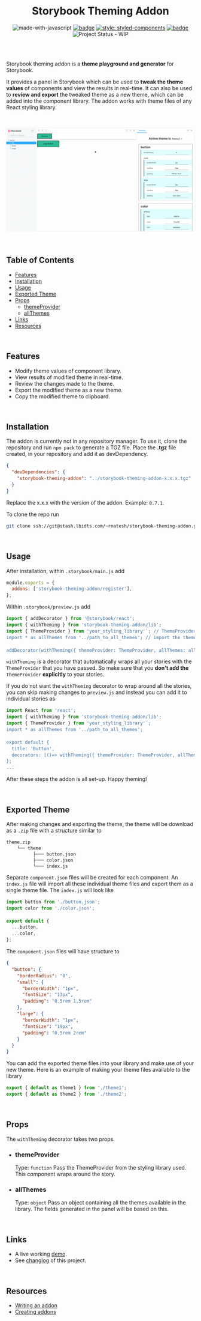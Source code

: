 <div align="center">

# Storybook Theming Addon

![made-with-javascript](https://forthebadge.com/images/badges/made-with-javascript.svg)
[![badge](https://raw.githubusercontent.com/storybookjs/brand/master/badge/badge-storybook.svg)](https://storybook.js.org/) [![style: styled-components](https://img.shields.io/badge/style-%F0%9F%92%85%20styled--components-orange.svg?colorB=daa357&colorA=db748e)](https://github.com/styled-components/styled-components) [![badge](https://badgen.net/badge/eslint/airbnb/ff5a5f?icon=airbnb)](https://github.com/airbnb/javascript) ![Project Status - WIP](https://www.repostatus.org/badges/latest/wip.svg)

</div>

<br/>
<br/>

Storybook theming addon is a **theme playground and generator** for Storybook.

It provides a panel in Storybook which can be used to **tweak the theme values** of components and view the results in real-time. It can also be used to **review and export** the tweaked theme as a new theme, which can be added into the component library. The addon works with theme files of any React styling library.

<br/>

![Demonstation](/assets/image/demo.gif)

<br/>

## Table of Contents

- [Features](#feature)
- [Installation](#installation)
- [Usage](#usage)
- [Exported Theme](#exported-theme)
- [Props](#props)
  - [themeProvider](#themeProvider)
  - [allThemes](#allThemes)
- [Links](#links)
- [Resources](#resources)

<br/>

## Features

- Modify theme values of component library.
- View results of modified theme in real-time.
- Review the changes made to the theme.
- Export the modified theme as a new theme.
- Copy the modified theme to clipboard.

<br/>

## Installation

The addon is currently not in any repository manager. To use it, clone the repository and run `npm pack` to generate a TGZ file. Place the **.tgz** file created, in your repository and add it as devDependency.

```json
{
  "devDependencies": {
    "storybook-theming-addon": "../storybook-theming-addon-x.x.x.tgz"
  }
}
```

Replace the x.x.x with the version of the addon. Example: `0.7.1`.

To clone the repo run

```bash
git clone ssh://git@stash.lbidts.com/~rnatesh/storybook-theming-addon.git
```

<br/>

## Usage

After installation, within `.storybook/main.js` add

```javascript
module.exports = {
  addons: ['storybook-theming-addon/register'],
};
```

Within `.storybook/preview.js` add

```javascript
import { addDecorator } from '@storybook/react';
import { withTheming } from 'storybook-theming-addon/lib';
import { ThemeProvider } from 'your_styling_library'`; // ThemeProvider from styling library used.
import * as allThemes from '../path_to_all_themes'; // import the themes available in your component library.

addDecorator(withTheming({ themeProvider: ThemeProvider, allThemes: allThemes }));
```

`withTheming` is a decorator that automatically wraps all your stories with the `ThemeProvider` that you have passed. So make sure that you **don't add the** `ThemeProvider` **explicitly** to your stories.

If you do not want the `withTheming` decorator to wrap around all the stories, you can skip making changes to `preview.js` and instead you can add it to individual stories as

```javascript
import React from 'react';
import { withTheming } from 'storybook-theming-addon/lib';
import { ThemeProvider } from 'your_styling_library'`;
import * as allThemes from '../path_to_all_themes';

export default {
  title: 'Button',
  decorators: [()=> withTheming({ themeProvider: ThemeProvider, allThemes: allThemes })],
};
...
```

After these steps the addon is all set-up. Happy theming!

<br/>

## Exported Theme

After making changes and exporting the theme, the theme will be download as a `.zip` file with a structure similar to

```
theme.zip
    └── theme
          ├─── button.json
          ├─── color.json
          └─── index.js
```

Separate `component.json` files will be created for each component. An `index.js` file will import all these individual theme files and export them as a single theme file. The `index.js` will look like

```javascript
import button from './button.json';
import color from './color.json';

export default {
  ...button,
  ...color,
};
```

The `component.json` files will have structure to

```json
{
  "button": {
    "borderRadius": "0",
    "small": {
      "borderWidth": "1px",
      "fontSize": "13px",
      "padding": "0.5rem 1.5rem"
    },
    "large": {
      "borderWidth": "1px",
      "fontSize": "19px",
      "padding": "0.5rem 2rem"
    }
  }
}
```

You can add the exported theme files into your library and make use of your new theme. Here is an example of making your theme files available to the library

```javascript
export { default as theme1 } from './theme1';
export { default as theme2 } from './theme2';
```

<br/>

## Props

The `withTheming` decorator takes two props.

- ### themeProvider

  Type: `function`
  Pass the ThemeProvider from the styling library used. This component wraps around the story.

- ### allThemes

  Type: `object`
  Pass an object containing all the themes available in the library. The fields generated in the panel will be based on this.

<br/>

## Links

- A live working [demo](http://prototype.lbidts.com/rnatesh).
- See [changlog](./CHANGELOG.md) of this project.

<br/>

## Resources

- [Writing an addon](https://storybook.js.org/docs/addons/writing-addons/)
- [Creating addons](https://www.learnstorybook.com/intro-to-storybook/react/en/creating-addons/)

